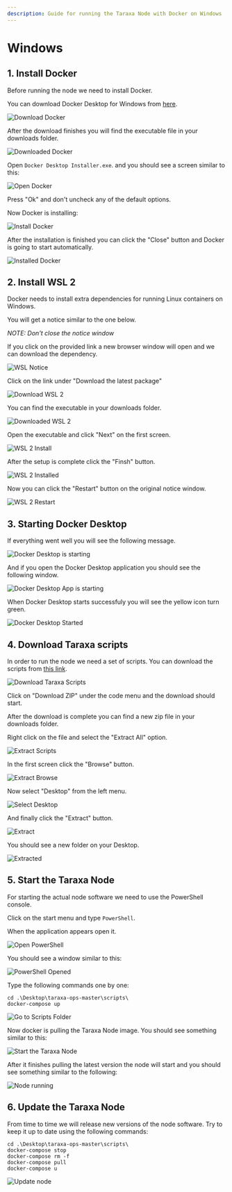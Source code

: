 ```yaml
---
description: Guide for running the Taraxa Node with Docker on Windows
---
```


# Windows

## 1. Install Docker

Before running the node we need to install Docker.

You can download Docker Desktop for Windows from [here](https://desktop.docker.com/win/stable/amd64/Docker%20Desktop%20Installer.exe).

![Download Docker](../.gitbook/assets/node-setup/windows/1-download.png)

After the download finishes you will find the executable file in your downloads folder.

![Downloaded Docker](../.gitbook/assets/node-setup/windows/2-downloaded.png)

Open `Docker Desktop Installer.exe`. and you should see a screen similar to this:

![Open Docker](../.gitbook/assets/node-setup/windows/3-open.png)

Press "Ok" and don't uncheck any of the default options.

Now Docker is installing:

![Install Docker](../.gitbook/assets/node-setup/windows/4-install.png)

After the installation is finished you can click the "Close" button and Docker is going to start automatically.

![Installed Docker](../.gitbook/assets/node-setup/windows/5-installed.png)

## 2. Install WSL 2

Docker  needs to install extra dependencies for running Linux containers on Windows.

You will get a notice similar to the one below.

*NOTE: Don't close the notice window*

If you click on the provided link a new browser window will open and we can download the dependency.

![WSL Notice](../.gitbook/assets/node-setup/windows/6-wsl-notice.png)

Click on the link under "Download the latest package"

![Download WSL 2](../.gitbook/assets/node-setup/windows/7-wsl-download.png)

You can find the executable in your downloads folder.

![Downloaded WSL 2](../.gitbook/assets/node-setup/windows/8-wsl-downloaded.png)

Open the executable and click "Next" on the first screen.

![WSL 2 Install](../.gitbook/assets/node-setup/windows/9-wsl-install.png)

After the setup is complete click the "Finsh" button.

![WSL 2 Installed](../.gitbook/assets/node-setup/windows/10-wsl-finish.png)

Now you can click the "Restart" button on the original notice window.

![WSL 2 Restart](../.gitbook/assets/node-setup/windows/11-wsl-restart.png)

## 3. Starting Docker Desktop

If everything went well you will see the following message.

![Docker Desktop is starting](../.gitbook/assets/node-setup/windows/12-docker-stating.png)

And if you open the Docker Desktop application you should see the following window.

![Docker Desktop App is starting](../.gitbook/assets/node-setup/windows/13-docker-starting-2.png)

When Docker Desktop starts successfuly you will see the yellow icon turn green.

![Docker Desktop Started](../.gitbook/assets/node-setup/windows/14-docker-started.png)

## 4. Download Taraxa scripts

In order to run the node we need a set of scripts. You can download the scripts from [this link](https://github.com/Taraxa-project/taraxa-ops).

![Download Taraxa Scripts](../.gitbook/assets/node-setup/windows/15-download-scripts.png)

Click on "Download ZIP" under the code menu and the download should start.

After the download is complete you can find a new zip file in your downloads folder.

Right click on the file and select the "Extract All" option.

![Extract Scripts](../.gitbook/assets/node-setup/windows/17-open-extract-scripts.png)

In the first screen click the "Browse" button.

![Extract Browse](../.gitbook/assets/node-setup/windows/18-extract-scripts.png)

Now select "Desktop" from the left menu.

![Select Desktop](../.gitbook/assets/node-setup/windows/19-extract-scripts-desktop.png)

And finally click the "Extract" button.

![Extract](../.gitbook/assets/node-setup/windows/20-extract.png)

You should see a new folder on your Desktop.

![Extracted](../.gitbook/assets/node-setup/windows/21-extracted.png)

## 5. Start the Taraxa Node

For starting the actual node software we need to use the PowerShell console.

Click on the start menu and type `PowerShell`.

When the application appears open it.

![Open PowerShell](../.gitbook/assets/node-setup/windows/22-open-powershell.png)

You should see a window similar to this:

![PowerShell Opened](../.gitbook/assets/node-setup/windows/23-powershell-opened.png)

Type the following commands one by one:

```
cd .\Desktop\taraxa-ops-master\scripts\
docker-compose up
```

![Go to Scripts Folder](../.gitbook/assets/node-setup/windows/24-go-to-folder.png)

Now docker is pulling the Taraxa Node image. You should see something similar to this:

![Start the Taraxa Node](../.gitbook/assets/node-setup/windows/25-docker-compose-up.png)

After it finishes pulling the latest version the node will start and you should see something similar to the following:

![Node running](../.gitbook/assets/node-setup/windows/26-node-running.png)

## 6. Update the Taraxa Node

From time to time we will release new versions of the node software. Try to keep it up to date using the following commands:

```
cd .\Desktop\taraxa-ops-master\scripts\
docker-compose stop
docker-compose rm -f
docker-compose pull
docker-compose u
```

![Update node](../.gitbook/assets/node-setup/windows/27-update-node.png)